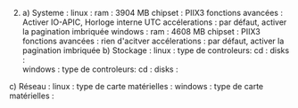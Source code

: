 2. a) Systeme : 
linux : 
    ram : 3904 MB
    chipset : PIIX3
    fonctions avancées : Activer IO-APIC, Horloge interne UTC
    accélerations :  par défaut, activer la pagination imbriquée
windows :
    ram : 4608 MB 
    chipset : PIIX3
    fonctions avancées : rien d'acitver
    accélerations : par défaut, activer la pagination imbriquée
b) Stockage :
linux : 
    type de controleurs: 
    cd : 
    disks :  
windows :
    type de controleurs: 
    cd : 
    disks :

c) Réseau :
linux : 
    type de carte matérielles :
windows :
        type de carte matérielles :



